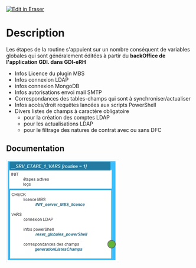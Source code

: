 <p><a target="_blank" href="https://app.eraser.io/workspace/JizkDt37OQsUDhR6Aeqg" id="edit-in-eraser-github-link"><img alt="Edit in Eraser" src="https://firebasestorage.googleapis.com/v0/b/second-petal-295822.appspot.com/o/images%2Fgithub%2FOpen%20in%20Eraser.svg?alt=media&amp;token=968381c8-a7e7-472a-8ed6-4a6626da5501"></a></p>

# Description
Les étapes de la routine s'appuient sur un nombre conséquent de variables globales qui sont généralement éditées à partir du **backOffice de l'application GDI. dans GDI-eRH﻿**

- Infos Licence du plugin MBS
- Infos connexion LDAP
- infos connexion MongoDB
- Infos autorisations envoi mail SMTP
- Correspondances des tables-champs qui sont à synchroniser/actualiser
- Infos accès/droit requêtes lancées aux scripts PowerShell
- Divers listes de champs à caractère obligatoire
    - pour la création des comptes LDAP
    - pour les actualisations LDAP
    - pour le filtrage des natures de contrat avec ou sans DFC
## Documentation
![Figure 1](/.eraser/JizkDt37OQsUDhR6Aeqg___f4QvwUwjoWgyG5YzFw7uRY0I6SG3___---figure---9ZUeoiZ4tNw8Uh2doyJtn---figure---NkZxeaqoIZWd1ZHcwaZnLg.png "Figure 1")





<!--- Eraser file: https://app.eraser.io/workspace/JizkDt37OQsUDhR6Aeqg --->